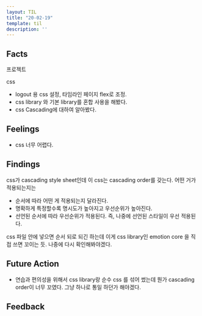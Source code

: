 ```yaml
---
layout: TIL
title: "20-02-19"
template: til
description: ''
---
```


## Facts

프로젝트

css

- logout 용 css 설정, 타임라인 페이지 flex로 조정.
- css library 와 기본 library를 혼합 사용을 해봤다.
- css Cascading에 대하여 알아봤다.

## Feelings

- css 너무 어렵다.

## Findings

css가 cascading style sheet인데 이 css는 cascading order를 갖는다. 어떤 거가 적용되는지는

- 순서에 따라 어떤 게 적용되는지 달라진다.
- 명확하게 특정할수록 명시도가 높아지고 우선순위가 높아진다.
- 선언된 순서에 따라 우선순위가 적용된다. 즉, 나중에 선언된 스타일이 우선 적용된다.

css 파일 안에 넣으면 순서 되로 되긴 하는데 이게 css library인 emotion core 을 직접 쓰면 꼬이는 듯. 나중에 다시 확인해봐야겠다.

## Future Action

- 연습과 편의성을 위해서 css library랑 순수 css 를 섞어 썼는데 뭔가 cascading order이 너무 꼬였다. 그냥 하나로 통일 하던가 해야겠다.

## Feedback
